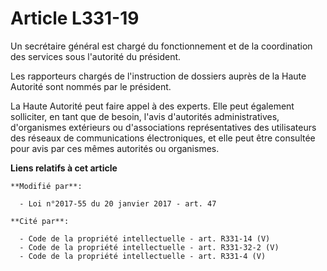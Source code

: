 # Article L331-19

Un secrétaire général est chargé du fonctionnement et de la coordination des services sous l'autorité du président. 

Les rapporteurs chargés de l'instruction de dossiers auprès de la Haute Autorité sont nommés par le président. 

La Haute Autorité peut faire appel à des experts. Elle peut également solliciter, en tant que de besoin, l'avis d'autorités
administratives, d'organismes extérieurs ou d'associations représentatives des utilisateurs des réseaux de communications
électroniques, et elle peut être consultée pour avis par ces mêmes autorités ou organismes.

**Liens relatifs à cet article**

	**Modifié par**:

	  - Loi n°2017-55 du 20 janvier 2017 - art. 47

	**Cité par**:

	  - Code de la propriété intellectuelle - art. R331-14 (V)
	  - Code de la propriété intellectuelle - art. R331-32-2 (V)
	  - Code de la propriété intellectuelle - art. R331-4 (V)
